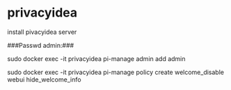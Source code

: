 # privacyidea
install pivacyidea server

###Passwd admin:###

sudo docker exec -it privacyidea pi-manage admin add admin

sudo docker exec -it privacyidea pi-manage policy create welcome_disable webui hide_welcome_info
